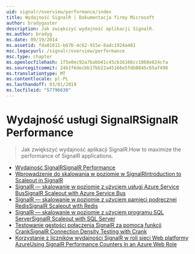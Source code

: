 ```yaml
---
uid: signalr/overview/performance/index
title: Wydajność SignalR | Dokumentacja firmy Microsoft
author: bradygaster
description: Jak zwiększyć wydajność aplikacji SignalR.
ms.author: bradyg
ms.date: 09/19/2014
ms.assetid: fda81611-b67b-4c62-915e-8adc1924a401
msc.legacyurl: /signalr/overview/performance
msc.type: chapter
ms.openlocfilehash: 1f5e0ec92a7babb41c45cb16166cc1060e824cfa
ms.sourcegitcommit: 24b1f6decbb17bb22a45166e5fdb0845c65af498
ms.translationtype: MT
ms.contentlocale: pl-PL
ms.lasthandoff: 03/01/2019
ms.locfileid: "57796630"
---
```

<a name="signalr-performance"></a><span data-ttu-id="21878-103">Wydajność usługi SignalR</span><span class="sxs-lookup"><span data-stu-id="21878-103">SignalR Performance</span></span>
====================
> <span data-ttu-id="21878-104">Jak zwiększyć wydajność aplikacji SignalR.</span><span class="sxs-lookup"><span data-stu-id="21878-104">How to maximize the performance of SignalR applications.</span></span>


- [<span data-ttu-id="21878-105">Wydajność SignalR</span><span class="sxs-lookup"><span data-stu-id="21878-105">SignalR Performance</span></span>](signalr-performance.md)
- [<span data-ttu-id="21878-106">Wprowadzenie do skalowania w poziomie w SignalR</span><span class="sxs-lookup"><span data-stu-id="21878-106">Introduction to Scaleout in SignalR</span></span>](scaleout-in-signalr.md)
- [<span data-ttu-id="21878-107">SignalR — skalowanie w poziomie z użyciem usługi Azure Service Bus</span><span class="sxs-lookup"><span data-stu-id="21878-107">SignalR Scaleout with Azure Service Bus</span></span>](scaleout-with-windows-azure-service-bus.md)
- [<span data-ttu-id="21878-108">SignalR — skalowanie w poziomie z użyciem pamięci podręcznej Redis</span><span class="sxs-lookup"><span data-stu-id="21878-108">SignalR Scaleout with Redis</span></span>](scaleout-with-redis.md)
- [<span data-ttu-id="21878-109">SignalR — skalowanie w poziomie z użyciem programu SQL Server</span><span class="sxs-lookup"><span data-stu-id="21878-109">SignalR Scaleout with SQL Server</span></span>](scaleout-with-sql-server.md)
- [<span data-ttu-id="21878-110">Testowanie gęstości połączenia SignalR za pomocą funkcji Crank</span><span class="sxs-lookup"><span data-stu-id="21878-110">SignalR Connection Density Testing with Crank</span></span>](signalr-connection-density-testing-with-crank.md)
- [<span data-ttu-id="21878-111">Korzystanie z liczników wydajności SignalR w roli sieci Web platformy Azure</span><span class="sxs-lookup"><span data-stu-id="21878-111">Using SignalR Performance Counters in an Azure Web Role</span></span>](using-signalr-performance-counters-in-an-azure-web-role.md)
